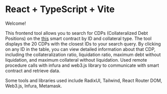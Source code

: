 # React + TypeScript + Vite

Welcome!

This frontend tool allows you to search for CDPs (Collateralized Debt Positions) on the [this](https://etherscan.io/address/0x68C61AF097b834c68eA6EA5e46aF6c04E8945B2d#readContract) smart contract by ID and collateral type. The tool displays the 20 CDPs with the closest IDs to your search query. By clicking on any ID in the table, you can view detailed information about that CDP, including the collateralization ratio, liquidation ratio, maximum debt without liquidation, and maximum collateral without liquidation. Used remote procedure calls with infura and web3.js library to communicate with smart contract and retrieve data.

Some tools and libraries used include RadixUI, Tailwind, React Router DOM, Web3.js, Infura, Metamask.
